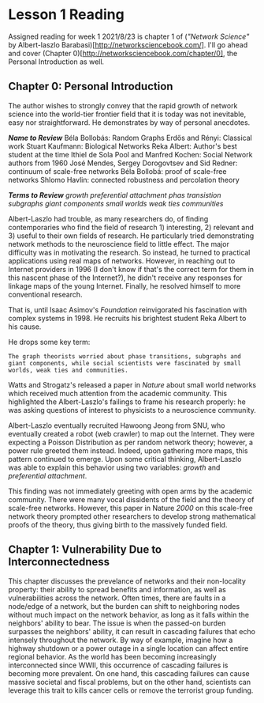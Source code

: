 # Lesson 1 Reading
Assigned reading for week 1 2021/8/23 is chapter 1 of (*"Network Science"* by Albert-laszlo Barabasi)[http://networksciencebook.com/]. I'll go ahead and cover (Chapter 0)[http://networksciencebook.com/chapter/0], the Personal Introduction as well.

## Chapter 0: Personal Introduction
The author wishes to strongly convey that the rapid growth of network science into the world-tier frontier field that it is today was not inevitable, easy nor straightforward. He demonstrates by way of personal anecdotes.

***Name to Review***
Béla Bollobás: Random Graphs
Erdős and Rényi: Classical work
Stuart Kaufmann: Biological Networks
Reka Albert: Author's best student at the time
Ithiel de Sola Pool and Manfred Kochen: Social Network authors from 1960
José Mendes, Sergey Dorogovtsev and Sid Redner: continuum of scale-free networks
Béla Bollobá: proof of scale-free networks
Shlomo Havlin: connected robustness and percolation theory 

***Terms to Review***
*growth*
*preferential attachment* 
*phas transistion*
*subgraphs*
*giant components*
*small worlds*
*weak ties*
*communities*

Albert-Laszlo had trouble, as many researchers do, of finding contemporaries who find the field of research 1) interesting, 2) relevant and 3) useful to their own fields of research. He particularly tried demonstrating network methods to the neuroscience field to little effect. The major difficulty was in motivating the research. So instead, he turned to practical applications using real maps of networks. However, in reaching out to Internet providers in 1996 (I don't know if that's the correct term for them in this nascent phase of the Internet?), he didn't receive any responses for linkage maps of the young Internet. Finally, he resolved himself to more conventional research.

That is, until Isaac Asimov's *Foundation* reinvigorated his fascination with complex systems in 1998. He recruits his brightest student Reka Albert to his cause. 

He drops some key term:
```
The graph theorists worried about phase transitions, subgraphs and giant components, while social scientists were fascinated by small worlds, weak ties and communities.
```

Watts and Strogatz's released a paper in *Nature* about small world networks which received much attention from the academic community. This highlighted the Albert-Laszlo's failings to frame his research properly: he was asking questions of interest to physicists to a neuroscience community.

Albert-Laszlo eventually recruited Hawoong Jeong from SNU, who eventually created a robot (web crawler) to map out the Internet. They were expecting a Poisson Distribution as per random network theory; however, a power rule greeted them instead. Indeed, upon gathering more maps, this pattern continued to emerge. Upon some critical thinking, Albert-Laszlo was able to explain this behavior using two variables: *growth* and *preferential attachment*. 

This finding was not immediately greeting with open arms by the academic community. There were many vocal dissidents of the field and the theory of scale-free networks. However, this paper in Nature *2000* on this scale-free network theory prompted other researchers to develop strong mathematical proofs of the theory, thus giving birth to the massively funded field.

## Chapter 1: Vulnerability Due to Interconnectedness
This chapter discusses the prevelance of networks and their non-locality property: their ability to spread benefits and information, as well as vulnerabilities across the network. Often times, there are faults in a node/edge of a network, but the burden can shift to neighboring nodes without much impact on the network behavior, as long as it falls within the neighbors' ability to bear. The issue is when the passed-on burden surpasses the neighbors' ability, it can result in cascading failures that echo intensely throughout the network. By way of example, imagine how a highway shutdown or a power outage in a single location can affect entire regional behavior. As the world has been becoming increasingly interconnected since WWII, this occurrence of cascading failures is becoming more prevalent. On one hand, this cascading failures can cause massive societal and fiscal problems, but on the other hand, scientists can leverage this trait to kills cancer cells or remove the terrorist group funding.

